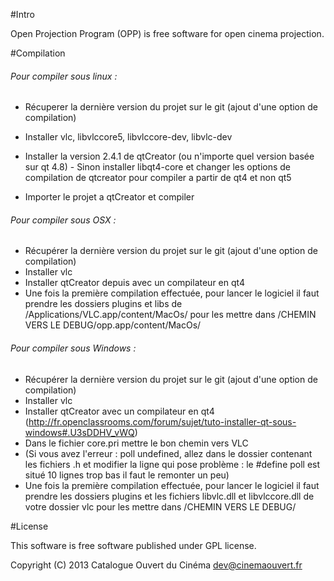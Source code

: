 #Intro

Open Projection Program (OPP) is free software for open cinema projection.

#Compilation
###### Pour compiler sous linux : 
   - Récuperer la dernière version du projet sur le git (ajout d'une option de compilation)
   - Installer vlc,   libvlccore5,    libvlccore-dev,     libvlc-dev
   - Installer la version 2.4.1 de qtCreator (ou n'importe quel version basée sur qt 4.8)
    - Sinon installer libqt4-core  et changer les options de compilation de qtcreator pour compiler a partir de qt4 et non qt5              
 
   - Importer le projet a qtCreator et compiler
   
   
   ###### Pour compiler sous OSX : 
   - Récupérer la dernière version du projet sur le git (ajout d'une option de compilation)
   - Installer vlc
   - Installer qtCreator depuis avec un compilateur en qt4
   - Une fois la première compilation effectuée, pour lancer le logiciel il faut prendre les dossiers plugins et libs de /Applications/VLC.app/content/MacOs/ pour les mettre dans /CHEMIN VERS LE DEBUG/opp.app/content/MacOs/

   
   ###### Pour compiler sous Windows : 
   - Récupérer la dernière version du projet sur le git (ajout d'une option de compilation)
   - Installer vlc
   - Installer qtCreator avec un compilateur en qt4  
            (http://fr.openclassrooms.com/forum/sujet/tuto-installer-qt-sous-windows#.U3sDDHV_vWQ)
   - Dans le fichier core.pri mettre le bon chemin vers VLC
   - (Si vous avez l'erreur : poll undefined, allez dans le dossier contenant les fichiers .h et modifier la ligne qui pose problème : le #define poll est situé 10 lignes trop bas il faut le remonter un peu)
   - Une fois la première compilation effectuée, pour lancer le logiciel il faut prendre les dossiers plugins et les fichiers libvlc.dll et libvlccore.dll  de votre dossier vlc pour les mettre dans /CHEMIN VERS LE DEBUG/
   
#License

This software is free software published under GPL license.

Copyright (C) 2013 Catalogue Ouvert du Cinéma <dev@cinemaouvert.fr>
